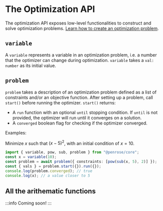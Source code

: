 # The Optimization API

The optimization API exposes low-level functionalities to construct and solve optimization problems. [Learn how to create an optimization problem](./constraints).

## `variable`

A `variable` represents a variable in an optimization problem, i.e. a number that the optimizer can change during optimization. `variable` takes a `val: number` as its initial value.

## `problem`

`problem` takes a description of an optimization problem defined as a list of constraints and/or an objective function. After setting up a problem, call `start()` before running the optimizer. `start()` returns:

- A `run` function with an optional `until` stopping condition. If `until` is not provided, the optimizer will run until it converges on a solution.
- A `converged` boolean flag for checking if the optimizer converged.

Examples:

Minimize $x$ such that $(x - 5)^2$, with an initial condition of $x = 10$.

```ts
import { variable, pow, sub, problem } from "@penrose/core";
const x = variable(10);
const problem = await problem({ constraints: [pow(sub(x, 5), 2)] });
const { vals } = problem.start({}).run({});
console.log(problem.converged); // true
console.log(x); // a value closer to 5
```

## All the arithematic functions

:::info
Coming soon!
:::
